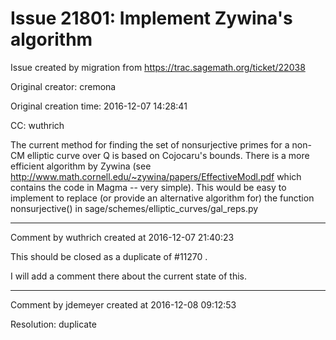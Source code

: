 # Issue 21801: Implement Zywina's algorithm

Issue created by migration from https://trac.sagemath.org/ticket/22038

Original creator: cremona

Original creation time: 2016-12-07 14:28:41

CC:  wuthrich

The current method for finding the set of nonsurjective primes for a non-CM elliptic curve over Q is based on Cojocaru's bounds.  There is a more efficient algorithm by Zywina (see http://www.math.cornell.edu/~zywina/papers/EffectiveModl.pdf which contains the code in Magma -- very simple).  This would be easy to implement to replace (or provide an alternative algorithm for) the function nonsurjective() in sage/schemes/elliptic_curves/gal_reps.py


---

Comment by wuthrich created at 2016-12-07 21:40:23

This should be closed as a duplicate of #11270 .

I will add a comment there about the current state of this.


---

Comment by jdemeyer created at 2016-12-08 09:12:53

Resolution: duplicate
